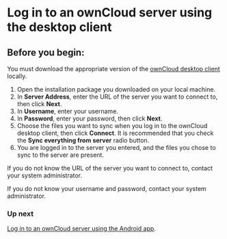 Log in to an ownCloud server using the desktop client
====================

Before you begin: 
---------------------

You must download the appropriate version of the [ownCloud desktop client](https://owncloud.com/download/) locally.

1. Open the installation package you downloaded on your local machine. 
2. In **Server Address**, enter the URL of the server you want to connect to, then click **Next**. 
3. In **Username**, enter your username.
4. In **Password**, enter your password, then click **Next**.
5. Choose the files you want to sync when you log in to the ownCloud desktop client, then click **Connect**. It is recommended that you check the **Sync everything from server** radio button.
6. You are logged in to the server you entered, and the files you chose to sync to the server are present.

If you do not know the URL of the server you want to connect to, contact your system administrator.

If you do not know your username and password, contact your system administrator.

### Up next

[Log in to an ownCloud server using the Android app](Log_in_to_an_ownCloud_server_using_the_Android_app.html).
